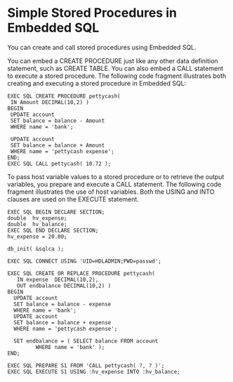 <!-- loio3bd360b86c5f1014881f92358296ffc8 -->

# Simple Stored Procedures in Embedded SQL

You can create and call stored procedures using Embedded SQL.

You can embed a CREATE PROCEDURE just like any other data definition statement, such as CREATE TABLE. You can also embed a CALL statement to execute a stored procedure. The following code fragment illustrates both creating and executing a stored procedure in Embedded SQL:

```
EXEC SQL CREATE PROCEDURE pettycash( 
 IN Amount DECIMAL(10,2) )
BEGIN
 UPDATE account
 SET balance = balance - Amount
 WHERE name = 'bank';

 UPDATE account
 SET balance = balance + Amount
 WHERE name = 'pettycash expense';
END;
EXEC SQL CALL pettycash( 10.72 );
```

To pass host variable values to a stored procedure or to retrieve the output variables, you prepare and execute a CALL statement. The following code fragment illustrates the use of host variables. Both the USING and INTO clauses are used on the EXECUTE statement.

```
EXEC SQL BEGIN DECLARE SECTION;
double  hv_expense;
double  hv_balance;
EXEC SQL END DECLARE SECTION;
hv_expense = 20.00;

db_init( &sqlca );

EXEC SQL CONNECT USING 'UID=HDLADMIN;PWD=passwd';

EXEC SQL CREATE OR REPLACE PROCEDURE pettycash(
   IN expense  DECIMAL(10,2),
   OUT endbalance DECIMAL(10,2) )
BEGIN
  UPDATE account
  SET balance = balance - expense
  WHERE name = 'bank';
  UPDATE account
  SET balance = balance + expense
  WHERE name = 'pettycash expense';

  SET endbalance = ( SELECT balance FROM account
         WHERE name = 'bank' );
END;

EXEC SQL PREPARE S1 FROM 'CALL pettycash( ?, ? )';
EXEC SQL EXECUTE S1 USING :hv_expense INTO :hv_balance;
```

